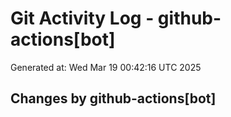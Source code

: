 # Git Activity Log - github-actions[bot]
Generated at: Wed Mar 19 00:42:16 UTC 2025
## Changes by github-actions[bot]
```diff
```
